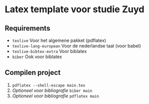 # Latex template voor studie Zuyd

## Requirements
 * `texlive` Voor het algemene pakket (pdflatex)
 * `texlive-lang-european` Voor de nederlandse taal (voor babel)
 * `texlive-bibtex-extra` Voor biblatex
 * `biber` Ook voor biblatex

## Compilen project

1. `pdflatex --shell-escape main.tex`
2. *Optioneel voor bibliografie* `biber main`
3. *Optioneel voor bibliografie* `pdflatex main`
